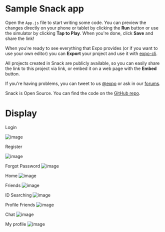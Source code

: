 # Sample Snack app

Open the `App.js` file to start writing some code. You can preview the changes directly on your phone or tablet by clicking the **Run** button or use the simulator by clicking **Tap to Play**. When you're done, click **Save** and share the link!

When you're ready to see everything that Expo provides (or if you want to use your own editor) you can **Export** your project and use it with [expo-cli](https://docs.expo.io/versions/latest/introduction/installation.html).

All projects created in Snack are publicly available, so you can easily share the link to this project via link, or embed it on a web page with the **Embed** button.

If you're having problems, you can tweet to us [@expo](https://twitter.com/expo) or ask in our [forums](https://forums.expo.io).

Snack is Open Source. You can find the code on the [GitHub repo](https://github.com/expo/snack-web).

# Display

Login

![image](https://user-images.githubusercontent.com/75197663/167896668-6e1820b6-cc88-426c-a71b-78e4562099fd.png)

Register

![image](https://user-images.githubusercontent.com/75197663/167896841-084944d3-c685-478c-9df0-7be41cd1a424.png)

Forgot Password
![image](https://user-images.githubusercontent.com/75197663/167897014-4fe895b5-3898-42b8-9f6d-af02e5da6b53.png)

Home
![image](https://user-images.githubusercontent.com/75197663/167897097-68ee18fb-8716-411d-a6e8-9ae1b36d2378.png)

Friends
![image](https://user-images.githubusercontent.com/75197663/167897146-c9ea4fdf-b93d-4ed0-8b49-8cf2f63ff61a.png)

ID Searching
![image](https://user-images.githubusercontent.com/75197663/167897212-49229467-ff67-4b06-ac1e-8b26fa9aa516.png)

Profile Friends
![image](https://user-images.githubusercontent.com/75197663/167897339-35952382-f19c-4903-b764-a8d9014c3991.png)

Chat
![image](https://user-images.githubusercontent.com/75197663/167897480-c0862e85-19f7-4b01-b428-314db0105635.png)

My profile
![image](https://user-images.githubusercontent.com/75197663/167897561-7489107b-d6dd-4fc7-b31b-120905441c3a.png)


